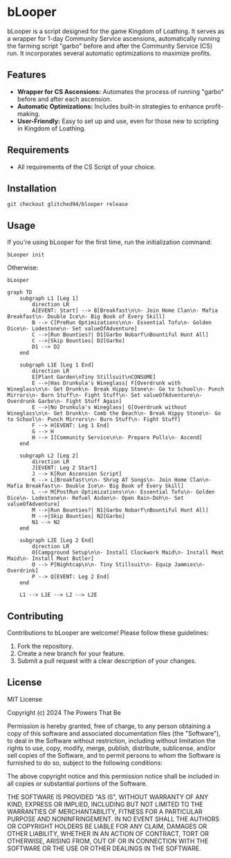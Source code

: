 # bLooper

bLooper is a script designed for the game Kingdom of Loathing. It serves as a wrapper for 1-day Community Service ascensions, automatically running the farming script "garbo" before and after the Community Service (CS) run. It incorporates several automatic optimizations to maximize profits.

## Features

- **Wrapper for CS Ascensions:** Automates the process of running "garbo" before and after each ascension.
- **Automatic Optimizations:** Includes built-in strategies to enhance profit-making.
- **User-Friendly:** Easy to set up and use, even for those new to scripting in Kingdom of Loathing.

## Requirements

- All requirements of the CS Script of your choice.

## Installation

```
git checkout glitched94/blooper release
```

## Usage

If you're using bLooper for the first time, run the initialization command:

```
bLooper init
```

Otherwise:

```
bLooper
```

```mermaid
graph TD
    subgraph L1 [Leg 1]
        direction LR
        A[EVENT: Start] --> B[Breakfast\n\n- Join Home Clan\n- Mafia Breakfast\n- Double Ice\n- Big Book of Every Skill]
        B --> C[PreRun Optimizations\n\n- Essential Tofu\n- Golden Dice\n- Lodestone\n- Set valueOfAdventure]
        C -->|Run Bounties?| D1[Garbo Nobarf\nBountiful Hunt All]
        C -->|Skip Bounties| D2[Garbo]
        D1 --> D2
    end

    subgraph L1E [Leg 1 End]
        direction LR
        E[Plant Garden\nTiny Stillsuit\nCONSUME]
        E -->|Has Drunkula's Wineglass| F[Overdrunk with Wineglass\n\n- Get Drunk\n- Break Hippy Stone\n- Go to School\n- Punch Mirrors\n- Burn Stuff\n- Fight Stuff\n- Set valueOfAdventure\n- Overdrunk Garbo\n- Fight Stuff Again]
        E -->|No Drunkula's Wineglass| G[Overdrunk without Wineglass\n\n- Get Drunk\n- Comb the Beach\n- Break Hippy Stone\n- Go to School\n- Punch Mirrors\n- Burn Stuff\n- Fight Stuff]
        F --> H[EVENT: Leg 1 End]
        G --> H
        H --> I[Community Service\n\n- Prepare Pulls\n- Ascend]
    end

    subgraph L2 [Leg 2]
        direction LR
        J[EVENT: Leg 2 Start]
        J --> K[Run Ascension Script]
        K --> L[Breakfast\n\n- Shrug AT Songs\n- Join Home Clan\n- Mafia Breakfast\n- Double Ice\n- Big Book of Every Skill]
        L --> M[PostRun Optimizations\n\n- Essential Tofu\n- Golden Dice\n- Lodestone\n- Refuel Asdon\n- Open Rain-Doh\n- Set valueOfAdventure]
        M -->|Run Bounties?| N1[Garbo Nobarf\nBountiful Hunt All]
        M -->|Skip Bounties| N2[Garbo]
        N1 --> N2
    end

    subgraph L2E [Leg 2 End]
        direction LR
        O[Campground Setup\n\n- Install Clockwork Maid\n- Install Meat Maid\n- Install Meat Butler]
        O --> P[Nightcap\n\n- Tiny Stillsuit\n- Equip Jammies\n- Overdrink]
        P --> Q[EVENT: Leg 2 End]
    end

    L1 --> L1E --> L2 --> L2E
```

## Contributing

Contributions to bLooper are welcome! Please follow these guidelines:

1. Fork the repository.
2. Create a new branch for your feature.
3. Submit a pull request with a clear description of your changes.

## License

MIT License

Copyright (c) 2024 The Powers That Be

Permission is hereby granted, free of charge, to any person obtaining a copy
of this software and associated documentation files (the "Software"), to deal
in the Software without restriction, including without limitation the rights
to use, copy, modify, merge, publish, distribute, sublicense, and/or sell
copies of the Software, and to permit persons to whom the Software is
furnished to do so, subject to the following conditions:

The above copyright notice and this permission notice shall be included in all
copies or substantial portions of the Software.

THE SOFTWARE IS PROVIDED "AS IS", WITHOUT WARRANTY OF ANY KIND, EXPRESS OR
IMPLIED, INCLUDING BUT NOT LIMITED TO THE WARRANTIES OF MERCHANTABILITY,
FITNESS FOR A PARTICULAR PURPOSE AND NONINFRINGEMENT. IN NO EVENT SHALL THE
AUTHORS OR COPYRIGHT HOLDERS BE LIABLE FOR ANY CLAIM, DAMAGES OR OTHER
LIABILITY, WHETHER IN AN ACTION OF CONTRACT, TORT OR OTHERWISE, ARISING FROM,
OUT OF OR IN CONNECTION WITH THE SOFTWARE OR THE USE OR OTHER DEALINGS IN THE
SOFTWARE.
